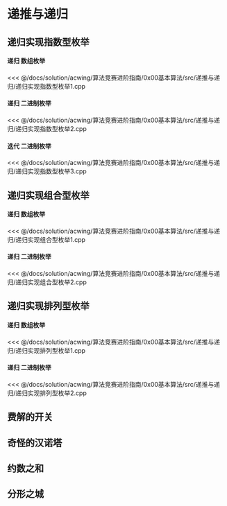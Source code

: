 # 递推与递归

## 递归实现指数型枚举

#### 递归 数组枚举

<<< @/docs/solution/acwing/算法竞赛进阶指南/0x00基本算法/src/递推与递归/递归实现指数型枚举1.cpp

#### 递归 二进制枚举

<<< @/docs/solution/acwing/算法竞赛进阶指南/0x00基本算法/src/递推与递归/递归实现指数型枚举2.cpp

#### 迭代 二进制枚举

<<< @/docs/solution/acwing/算法竞赛进阶指南/0x00基本算法/src/递推与递归/递归实现指数型枚举3.cpp

## 递归实现组合型枚举

#### 递归 数组枚举

<<< @/docs/solution/acwing/算法竞赛进阶指南/0x00基本算法/src/递推与递归/递归实现组合型枚举1.cpp

#### 递归 二进制枚举

<<< @/docs/solution/acwing/算法竞赛进阶指南/0x00基本算法/src/递推与递归/递归实现组合型枚举2.cpp

## 递归实现排列型枚举

#### 递归 数组枚举

<<< @/docs/solution/acwing/算法竞赛进阶指南/0x00基本算法/src/递推与递归/递归实现排列型枚举1.cpp

#### 递归 二进制枚举

<<< @/docs/solution/acwing/算法竞赛进阶指南/0x00基本算法/src/递推与递归/递归实现排列型枚举2.cpp

## 费解的开关

## 奇怪的汉诺塔

## 约数之和

## 分形之城

